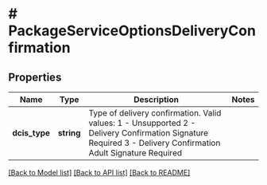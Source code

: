 # # PackageServiceOptionsDeliveryConfirmation

## Properties

Name | Type | Description | Notes
------------ | ------------- | ------------- | -------------
**dcis_type** | **string** | Type of delivery confirmation.  Valid values: 1 - Unsupported 2 - Delivery Confirmation Signature Required 3 - Delivery Confirmation Adult Signature Required |

[[Back to Model list]](../../README.md#models) [[Back to API list]](../../README.md#endpoints) [[Back to README]](../../README.md)
